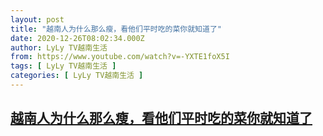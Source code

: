 ```yaml
---
layout: post
title: "越南人为什么那么瘦，看他们平时吃的菜你就知道了"
date: 2020-12-26T08:02:34.000Z
author: LyLy TV越南生活
from: https://www.youtube.com/watch?v=-YXTE1foX5I
tags: [ LyLy TV越南生活 ]
categories: [ LyLy TV越南生活 ]
---
```

<!--1608969754000-->
[越南人为什么那么瘦，看他们平时吃的菜你就知道了](https://www.youtube.com/watch?v=-YXTE1foX5I)
------

<div>

</div>
